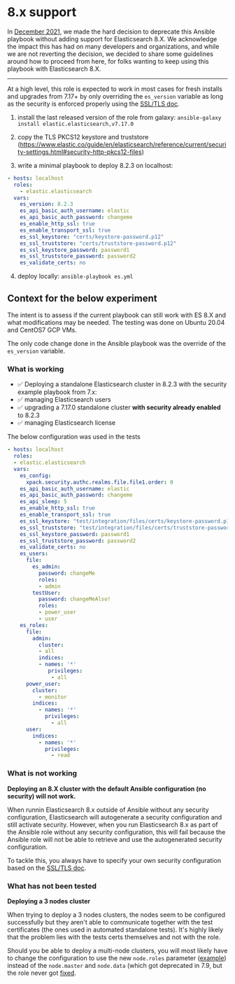 # 8.x support

In [December 2021](https://github.com/elastic/ansible-elasticsearch/pull/838), we made the hard decision to deprecate this Ansible playbook without adding support for Elasticsearch 8.X.
We acknowledge the impact this has had on many developers and organizations, and while we are not reverting the decision, we decided to share some guidelines around how to proceed from here, for folks wanting to keep using this playbook with Elasticsearch 8.X.

---

At a high level, this role is expected to work in most cases for fresh installs and upgrades from 7.17+ by only overriding the `es_version` variable as long as the security is enforced properly using the [SSL/TLS doc](ssl-tls-setup.md).

1. install the last released version of the role from galaxy: `ansible-galaxy install elastic.elasticsearch,v7.17.0`

2. copy the TLS PKCS12 keystore and truststore (https://www.elastic.co/guide/en/elasticsearch/reference/current/security-settings.html#security-http-pkcs12-files)

3. write a minimal playbook to deploy 8.2.3 on localhost:

```yaml
- hosts: localhost
  roles:
    - elastic.elasticsearch
  vars:
    es_version: 8.2.3
    es_api_basic_auth_username: elastic
    es_api_basic_auth_password: changeme
    es_enable_http_ssl: true
    es_enable_transport_ssl: true
    es_ssl_keystore: "certs/keystore-password.p12"
    es_ssl_truststore: "certs/truststore-password.p12"
    es_ssl_keystore_password: password1
    es_ssl_truststore_password: password2
    es_validate_certs: no
```

4. deploy locally: `ansible-playbook es.yml`

## Context for the below experiment

The intent is to assess if the current playbook can still work with ES 8.X and what modifications may be needed. The testing was done on Ubuntu 20.04 and CentOS7 GCP VMs.

The only code change done in the Ansible playbook was the override of the `es_version` variable.

### What is working

- ✅ Deploying a standalone Elasticsearch cluster in 8.2.3 with the security example playbook from 7.x:
- ✅ managing Elasticsearch users
- ✅ upgrading a 7.17.0 standalone cluster **with security already enabled** to 8.2.3
- ✅ managing Elasticsearch license

The below configuration was used in the tests

```yaml
- hosts: localhost
  roles:
  - elastic.elasticsearch
  vars:
    es_config:
      xpack.security.authc.realms.file.file1.order: 0
    es_api_basic_auth_username: elastic
    es_api_basic_auth_password: changeme
    es_api_sleep: 5
    es_enable_http_ssl: true
    es_enable_transport_ssl: true
    es_ssl_keystore: "test/integration/files/certs/keystore-password.p12"
    es_ssl_truststore: "test/integration/files/certs/truststore-password.p12"
    es_ssl_keystore_password: password1
    es_ssl_truststore_password: password2
    es_validate_certs: no
    es_users:
      file:
        es_admin:
          password: changeMe
          roles:
          - admin
        testUser:
          password: changeMeAlso!
          roles:
          - power_user
          - user
    es_roles:
      file:
        admin:
          cluster:
          - all
          indices:
          - names: '*'
             privileges:
              - all
      power_user:
        cluster:
          - monitor
        indices:
          - names: '*'
            privileges:
              - all
      user:
        indices:
          - names: '*'
            privileges:
              - read
```

### What is not working

**Deploying an 8.X cluster with the default Ansible configuration (no security) will not work.**

When runnin Elasticsearch 8.x outside of Ansible without any security configuration, Elasticsearch will autogenerate a security configuration and still activate security.
However, when you run Elasticsearch 8.x as part of the Ansible role without any security configuration, this will fail because the Ansible role will not be able to retrieve and use the autogenerated security configuration.

To tackle this, you always have to specify your own security configuration based on the [SSL/TLS doc](ssl-tls-setup.md).

### What has not been tested

**Deploying a 3 nodes cluster**

When trying to deploy a 3 nodes clusters, the nodes seem to be configured successfully but they aren't able to communicate together with the test certificates (the ones used in automated standalone tests). It's highly likely that the problem lies with the tests certs themselves and not with the role.

Should you be able to deploy a multi-node clusters, you will most likely have to change the configuration to use the new `node.roles` parameter ([example](https://github.com/elastic/ansible-elasticsearch/pull/772)) instead of the `node.master` and `node.data` (which got deprecated in 7.9, but the role never got [fixed](https://github.com/elastic/ansible-elasticsearch/issues/731).
